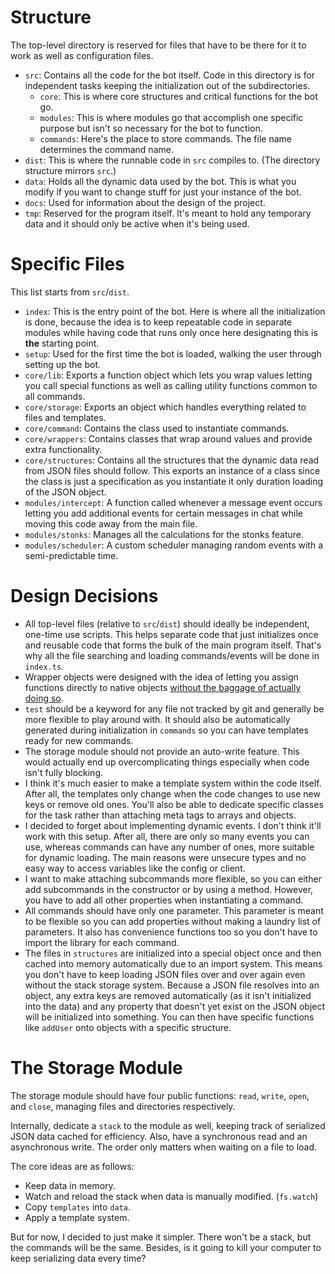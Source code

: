 # Structure
The top-level directory is reserved for files that have to be there for it to work as well as configuration files.
- `src`: Contains all the code for the bot itself. Code in this directory is for independent tasks keeping the initialization out of the subdirectories.
	- `core`: This is where core structures and critical functions for the bot go.
	- `modules`: This is where modules go that accomplish one specific purpose but isn't so necessary for the bot to function.
	- `commands`: Here's the place to store commands. The file name determines the command name.
- `dist`: This is where the runnable code in `src` compiles to. (The directory structure mirrors `src`.)
- `data`: Holds all the dynamic data used by the bot. This is what you modify if you want to change stuff for just your instance of the bot.
- `docs`: Used for information about the design of the project.
- `tmp`: Reserved for the program itself. It's meant to hold any temporary data and it should only be active when it's being used.

# Specific Files
This list starts from `src`/`dist`.
- `index`: This is the entry point of the bot. Here is where all the initialization is done, because the idea is to keep repeatable code in separate modules while having code that runs only once here designating this is **the** starting point.
- `setup`: Used for the first time the bot is loaded, walking the user through setting up the bot.
- `core/lib`: Exports a function object which lets you wrap values letting you call special functions as well as calling utility functions common to all commands.
- `core/storage`: Exports an object which handles everything related to files and templates.
- `core/command`: Contains the class used to instantiate commands.
- `core/wrappers`: Contains classes that wrap around values and provide extra functionality.
- `core/structures`: Contains all the structures that the dynamic data read from JSON files should follow. This exports an instance of a class since the class is just a specification as you instantiate it only duration loading of the JSON object.
- `modules/intercept`: A function called whenever a message event occurs letting you add additional events for certain messages in chat while moving this code away from the main file.
- `modules/stonks`: Manages all the calculations for the stonks feature.
- `modules/scheduler`: A custom scheduler managing random events with a semi-predictable time.

# Design Decisions
- All top-level files (relative to `src`/`dist`) should ideally be independent, one-time use scripts. This helps separate code that just initializes once and reusable code that forms the bulk of the main program itself. That's why all the file searching and loading commands/events will be done in `index.ts`.
- Wrapper objects were designed with the idea of letting you assign functions directly to native objects [without the baggage of actually doing so](https://developer.mozilla.org/en-US/docs/Web/JavaScript/The_performance_hazards_of__%5B%5BPrototype%5D%5D_mutation).
- `test` should be a keyword for any file not tracked by git and generally be more flexible to play around with. It should also be automatically generated during initialization in `commands` so you can have templates ready for new commands.
- The storage module should not provide an auto-write feature. This would actually end up overcomplicating things especially when code isn't fully blocking.
- I think it's much easier to make a template system within the code itself. After all, the templates only change when the code changes to use new keys or remove old ones. You'll also be able to dedicate specific classes for the task rather than attaching meta tags to arrays and objects.
- I decided to forget about implementing dynamic events. I don't think it'll work with this setup. After all, there are only so many events you can use, whereas commands can have any number of ones, more suitable for dynamic loading. The main reasons were unsecure types and no easy way to access variables like the config or client.
- I want to make attaching subcommands more flexible, so you can either add subcommands in the constructor or by using a method. However, you have to add all other properties when instantiating a command.
- All commands should have only one parameter. This parameter is meant to be flexible so you can add properties without making a laundry list of parameters. It also has convenience functions too so you don't have to import the library for each command.
- The files in `structures` are initialized into a special object once and then cached into memory automatically due to an import system. This means you don't have to keep loading JSON files over and over again even without the stack storage system. Because a JSON file resolves into an object, any extra keys are removed automatically (as it isn't initialized into the data) and any property that doesn't yet exist on the JSON object will be initialized into something. You can then have specific functions like `addUser` onto objects with a specific structure.

# The Storage Module
The storage module should have four public functions: `read`, `write`, `open`, and `close`, managing files and directories respectively.

Internally, dedicate a `stack` to the module as well, keeping track of serialized JSON data cached for efficiency. Also, have a synchronous read and an asynchronous write. The order only matters when waiting on a file to load.

The core ideas are as follows:
- Keep data in memory.
- Watch and reload the stack when data is manually modified. (`fs.watch`)
- Copy `templates` into `data`.
- Apply a template system.

But for now, I decided to just make it simpler. There won't be a stack, but the commands will be the same. Besides, is it going to kill your computer to keep serializing data every time?